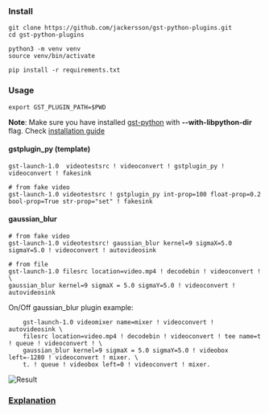 ### Install

    git clone https://github.com/jackersson/gst-python-plugins.git
    cd gst-python-plugins
    
    python3 -m venv venv
    source venv/bin/activate

    pip install -r requirements.txt

### Usage

    export GST_PLUGIN_PATH=$PWD
    
**Note**: Make sure you have installed [gst-python](https://github.com/GStreamer/gst-python) with **--with-libpython-dir** flag. Check [installation guide](http://lifestyletransfer.com/how-to-install-gstreamer-from-sources-on-ubuntu/)
    
#### gstplugin_py (template)

    gst-launch-1.0  videotestsrc ! videoconvert ! gstplugin_py ! videoconvert ! fakesink
    
    # from fake video
    gst-launch-1.0 videotestsrc ! gstplugin_py int-prop=100 float-prop=0.2 bool-prop=True str-prop="set" ! fakesink
        
#### gaussian_blur 

    # from fake video
    gst-launch-1.0 videotestsrc! gaussian_blur kernel=9 sigmaX=5.0 sigmaY=5.0 ! videoconvert ! autovideosink
    
    # from file
    gst-launch-1.0 filesrc location=video.mp4 ! decodebin ! videoconvert ! \ 
    gaussian_blur kernel=9 sigmaX = 5.0 sigmaY=5.0 ! videoconvert ! autovideosink
    
On/Off gaussian_blur plugin example: 

        gst-launch-1.0 videomixer name=mixer ! videoconvert ! autovideosink \
        filesrc location=video.mp4 ! decodebin ! videoconvert ! tee name=t ! queue ! videoconvert ! \
        gaussian_blur kernel=9 sigmaX = 5.0 sigmaY=5.0 ! videobox left=-1280 ! videoconvert ! mixer. \ 
        t. ! queue ! videobox left=0 ! videoconvert ! mixer.
        
![Result](https://github.com/jackersson/gst-python-plugins/blob/master/images/gaussian_blur.png)

### [Explanation](http://lifestyletransfer.com/)
